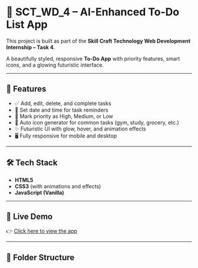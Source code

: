 # 📝 SCT_WD_4 – AI-Enhanced To-Do List App

This project is built as part of the **Skill Craft Technology Web Development Internship – Task 4**.

A beautifully styled, responsive **To-Do App** with priority features, smart icons, and a glowing futuristic interface.

---

## 🚀 Features

- ✅ Add, edit, delete, and complete tasks  
- 📅 Set date and time for task reminders  
- 🎯 Mark priority as High, Medium, or Low  
- 🧠 Auto icon generator for common tasks (gym, study, grocery, etc.)  
- ✨ Futuristic UI with glow, hover, and animation effects  
- 🖥️ Fully responsive for mobile and desktop

---

## 🛠️ Tech Stack

- **HTML5**
- **CSS3** (with animations and effects)
- **JavaScript (Vanilla)**

---

## 🔗 Live Demo

👉 [Click here to view the app](https://krupaladatta.github.io/SCT_WD_4/)

---

## 📁 Folder Structure


